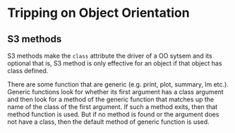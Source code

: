 Tripping on Object Orientation
================

## S3 methods

S3 methods make the `class` attribute the driver of a OO sytsem and its
optional that is, S3 method is only effective for an object if that
object has class defined.

There are some function that are generic (e.g. print, plot, summary, lm
etc.). Generic functions look for whether its first argument has a class
argument and then look for a method of the generic function that matches
up the name of the class of the first argument. If such a method exits,
then that method function is used. But if no method is found or the
argument does not have a class, then the default method of generic
function is used.
